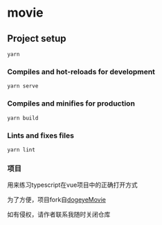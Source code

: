 # movie

## Project setup
```
yarn
```

### Compiles and hot-reloads for development
```
yarn serve
```

### Compiles and minifies for production
```
yarn build
```

### Lints and fixes files
```
yarn lint
```

### 项目

用来练习typescript在vue项目中的正确打开方式

为了方便，项目fork自[dogeyeMovie](https://github.com/martin-yin/dogeyeMovie)

如有侵权，请作者联系我随时关闭仓库
